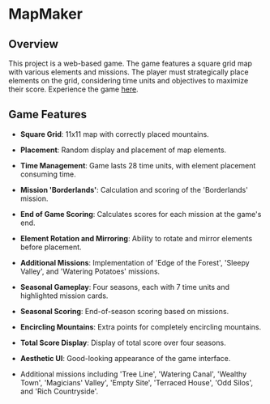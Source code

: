 # MapMaker 

## Overview
This project is a web-based game. The game features a square grid map with various elements and missions. The player must strategically place elements on the grid, considering time units and objectives to maximize their score. Experience the game [here](https://people.inf.elte.hu/nj02wt/MapMaker/).

## Game Features
- **Square Grid**: 11x11 map with correctly placed mountains.
- **Placement**: Random display and placement of map elements.
- **Time Management**: Game lasts 28 time units, with element placement consuming time.
- **Mission 'Borderlands'**: Calculation and scoring of the 'Borderlands' mission.
- **End of Game Scoring**: Calculates scores for each mission at the game's end.

- **Element Rotation and Mirroring**: Ability to rotate and mirror elements before placement.
- **Additional Missions**: Implementation of 'Edge of the Forest', 'Sleepy Valley', and 'Watering Potatoes' missions.
- **Seasonal Gameplay**: Four seasons, each with 7 time units and highlighted mission cards.
- **Seasonal Scoring**: End-of-season scoring based on missions.
- **Encircling Mountains**: Extra points for completely encircling mountains.
- **Total Score Display**: Display of total score over four seasons.
- **Aesthetic UI**: Good-looking appearance of the game interface.

- Additional missions including 'Tree Line', 'Watering Canal', 'Wealthy Town', 'Magicians' Valley', 'Empty Site', 'Terraced House', 'Odd Silos', and 'Rich Countryside'.


